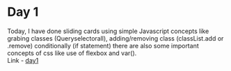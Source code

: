 # Day 1
Today, I have done sliding cards using simple Javascript concepts like grabing classes (Queryselectorall), adding/removing class (classList.add or .remove) conditionally (if statement) there are also some important concepts of css like use of flexbox and var().<br>
Link - [day1](https://rushigoswami.github.io/50-Days-of-Javascript/day1-sliding_cards)
